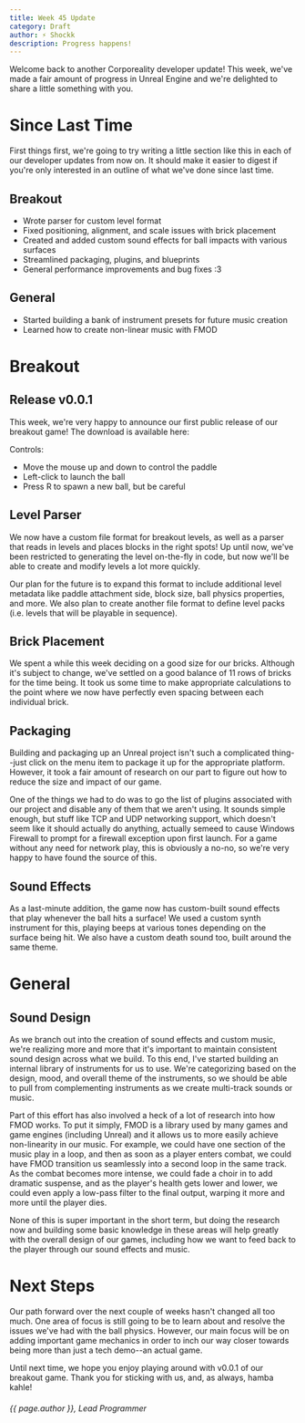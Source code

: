 ```yaml
---
title: Week 45 Update
category: Draft
author: ⚡ Shockk
description: Progress happens!
---
```


Welcome back to another Corporeality developer update! This week, we've made a fair amount of progress in Unreal Engine and we're delighted to share a little something with you.

# Since Last Time

First things first, we're going to try writing a little section like this in each of our developer updates from now on. It should make it easier to digest if you're only interested in an outline of what we've done since last time.

## Breakout

* Wrote parser for custom level format
* Fixed positioning, alignment, and scale issues with brick placement
* Created and added custom sound effects for ball impacts with various surfaces
* Streamlined packaging, plugins, and blueprints
* General performance improvements and bug fixes :3

## General

* Started building a bank of instrument presets for future music creation
* Learned how to create non-linear music with FMOD

# Breakout

## Release v0.0.1

This week, we're very happy to announce our first public release of our breakout game! The download is available here:

[](https://github.com/corporeality-space/release/releases/tag/ebo-v0.0.1)

Controls:

* Move the mouse up and down to control the paddle
* Left-click to launch the ball
* Press R to spawn a new ball, but be careful

## Level Parser

We now have a custom file format for breakout levels, as well as a parser that reads in levels and places blocks in the right spots! Up until now, we've been restricted to generating the level on-the-fly in code, but now we'll be able to create and modify levels a lot more quickly.

Our plan for the future is to expand this format to include additional level metadata like paddle attachment side, block size, ball physics properties, and more. We also plan to create another file format to define level packs (i.e. levels that will be playable in sequence).

## Brick Placement

We spent a while this week deciding on a good size for our bricks. Although it's subject to change, we've settled on a good balance of 11 rows of bricks for the time being. It took us some time to make appropriate calculations to the point where we now have perfectly even spacing between each individual brick.

## Packaging

Building and packaging up an Unreal project isn't such a complicated thing--just click on the menu item to package it up for the appropriate platform. However, it took a fair amount of research on our part to figure out how to reduce the size and impact of our game.

One of the things we had to do was to go the list of plugins associated with our project and disable any of them that we aren't using. It sounds simple enough, but stuff like TCP and UDP networking support, which doesn't seem like it should actually do anything, actually semeed to cause Windows Firewall to prompt for a firewall exception upon first launch. For a game without any need for network play, this is obviously a no-no, so we're very happy to have found the source of this.

## Sound Effects

As a last-minute addition, the game now has custom-built sound effects that play whenever the ball hits a surface! We used a custom synth instrument for this, playing beeps at various tones depending on the surface being hit. We also have a custom death sound too, built around the same theme.

# General

## Sound Design

As we branch out into the creation of sound effects and custom music, we're realizing more and more that it's important to maintain consistent sound design across what we build. To this end, I've started building an internal library of instruments for us to use. We're categorizing based on the design, mood, and overall theme of the instruments, so we should be able to pull from complementing instruments as we create multi-track sounds or music.

Part of this effort has also involved a heck of a lot of research into how FMOD works. To put it simply, FMOD is a library used by many games and game engines (including Unreal) and it allows us to more easily achieve non-linearity in our music. For example, we could have one section of the music play in a loop, and then as soon as a player enters combat, we could have FMOD transition us seamlessly into a second loop in the same track. As the combat becomes more intense, we could fade a choir in to add dramatic suspense, and as the player's health gets lower and lower, we could even apply a low-pass filter to the final output, warping it more and more until the player dies.

None of this is super important in the short term, but doing the research now and building some basic knowledge in these areas will help greatly with the overall design of our games, including how we want to feed back to the player through our sound effects and music.

# Next Steps

Our path forward over the next couple of weeks hasn't changed all too much. One area of focus is still going to be to learn about and resolve the issues we've had with the ball physics. However, our main focus will be on adding important game mechanics in order to inch our way closer towards being more than just a tech demo--an actual game.

Until next time, we hope you enjoy playing around with v0.0.1 of our breakout game. Thank you for sticking with us, and, as always, hamba kahle!

###### {{ page.author }}, Lead Programmer
